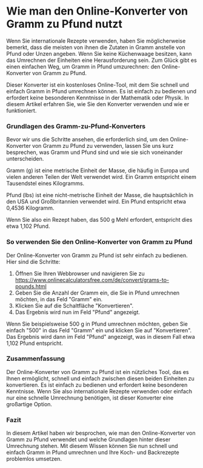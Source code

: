Wie man den Online-Konverter von Gramm zu Pfund nutzt
=====================================================

Wenn Sie internationale Rezepte verwenden, haben Sie möglicherweise bemerkt, dass die meisten von ihnen die Zutaten in Gramm anstelle von Pfund oder Unzen angeben. Wenn Sie keine Küchenwaage besitzen, kann das Umrechnen der Einheiten eine Herausforderung sein. Zum Glück gibt es einen einfachen Weg, um Gramm in Pfund umzurechnen: den Online-Konverter von Gramm zu Pfund.

Dieser Konverter ist ein kostenloses Online-Tool, mit dem Sie schnell und einfach Gramm in Pfund umrechnen können. Es ist einfach zu bedienen und erfordert keine besonderen Kenntnisse in der Mathematik oder Physik. In diesem Artikel erfahren Sie, wie Sie den Konverter verwenden und wie er funktioniert.

### Grundlagen des Gramm-zu-Pfund-Konverters

Bevor wir uns die Schritte ansehen, die erforderlich sind, um den Online-Konverter von Gramm zu Pfund zu verwenden, lassen Sie uns kurz besprechen, was Gramm und Pfund sind und wie sie sich voneinander unterscheiden.

Gramm (g) ist eine metrische Einheit der Masse, die häufig in Europa und vielen anderen Teilen der Welt verwendet wird. Ein Gramm entspricht einem Tausendstel eines Kilogramms.

Pfund (lbs) ist eine nicht-metrische Einheit der Masse, die hauptsächlich in den USA und Großbritannien verwendet wird. Ein Pfund entspricht etwa 0,4536 Kilogramm.

Wenn Sie also ein Rezept haben, das 500 g Mehl erfordert, entspricht dies etwa 1,102 Pfund.

### So verwenden Sie den Online-Konverter von Gramm zu Pfund

Der Online-Konverter von Gramm zu Pfund ist sehr einfach zu bedienen. Hier sind die Schritte:

1. Öffnen Sie Ihren Webbrowser und navigieren Sie zu <https://www.onlinecalculatorsfree.com/de/convert/grams-to-pounds.html>
2. Geben Sie die Anzahl der Gramm ein, die Sie in Pfund umrechnen möchten, in das Feld "Gramm" ein.
3. Klicken Sie auf die Schaltfläche "Konvertieren".
4. Das Ergebnis wird nun im Feld "Pfund" angezeigt.

Wenn Sie beispielsweise 500 g in Pfund umrechnen möchten, geben Sie einfach "500" in das Feld "Gramm" ein und klicken Sie auf "Konvertieren". Das Ergebnis wird dann im Feld "Pfund" angezeigt, was in diesem Fall etwa 1,102 Pfund entspricht.

### Zusammenfassung

Der Online-Konverter von Gramm zu Pfund ist ein nützliches Tool, das es Ihnen ermöglicht, schnell und einfach zwischen diesen beiden Einheiten zu konvertieren. Es ist einfach zu bedienen und erfordert keine besonderen Kenntnisse. Wenn Sie also internationale Rezepte verwenden oder einfach nur eine schnelle Umrechnung benötigen, ist dieser Konverter eine großartige Option.

### Fazit

In diesem Artikel haben wir besprochen, wie man den Online-Konverter von Gramm zu Pfund verwendet und welche Grundlagen hinter dieser Umrechnung stehen. Mit diesem Wissen können Sie nun schnell und einfach Gramm in Pfund umrechnen und Ihre Koch- und Backrezepte problemlos umsetzen.